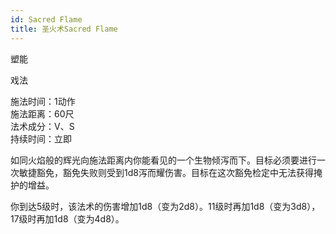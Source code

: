 ```yaml
---
id: Sacred Flame
title: 圣火术Sacred Flame
---
```


塑能

戏法

施法时间：1动作  
施法距离：60尺  
法术成分：V、S  
持续时间：立即  


如同火焰般的辉光向施法距离内你能看见的一个生物倾泻而下。目标必须要进行一次敏捷豁免，豁免失败则受到1d8泻而耀伤害。目标在这次豁免检定中无法获得掩护的增益。


你到达5级时，该法术的伤害增加1d8（变为2d8）。11级时再加1d8（变为3d8），17级时再加1d8（变为4d8）。
